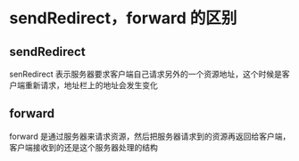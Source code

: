 # sendRedirect，forward 的区别

## sendRedirect

senRedirect 表示服务器要求客户端自己请求另外的一个资源地址，这个时候是客户端重新请求，地址栏上的地址会发生变化


## forward

forward 是通过服务器来请求资源，然后把服务器请求到的资源再返回给客户端，客户端接收到的还是这个服务器处理的结构
